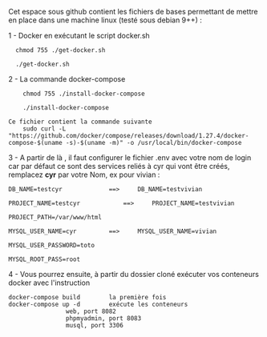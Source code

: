 Cet espace sous github contient les fichiers de bases permettant de mettre en place dans une machine linux (testé sous debian 9++) :

1 - Docker en exécutant le script docker.sh
   
      
      chmod 755 ./get-docker.sh
        
      ./get-docker.sh

2 - La commande docker-compose
    
    
        chmod 755 ./install-docker-compose
    
        ./install-docker-compose
    
    Ce fichier contient la commande suivante
        sudo curl -L "https://github.com/docker/compose/releases/download/1.27.4/docker-compose-$(uname -s)-$(uname -m)" -o /usr/local/bin/docker-compose
        
3 - A partir de là , il faut configurer le fichier .env avec votre nom de login car par défaut ce sont des services reliés à cyr qui vont être créés, remplacez <b>cyr</b> par votre Nom, ex pour vivian :

	DB_NAME=testcyr				==> 	DB_NAME=testvivian
	
	PROJECT_NAME=testcyr			==> 	PROJECT_NAME=testvivian
	
	PROJECT_PATH=/var/www/html
	
	MYSQL_USER_NAME=cyr			==> 	MYSQL_USER_NAME=vivian
	
	MYSQL_USER_PASSWORD=toto
	
	MYSQL_ROOT_PASS=root

  4 - Vous pourrez ensuite, à partir du dossier cloné exécuter vos conteneurs docker avec l'instruction
  
  	docker-compose build	 	la première fois
	docker-compose up -d		exécute les conteneurs
					web, port 8082
					phpmyadmin, port 8083
					musql, port 3306
					
					
	
	
	
